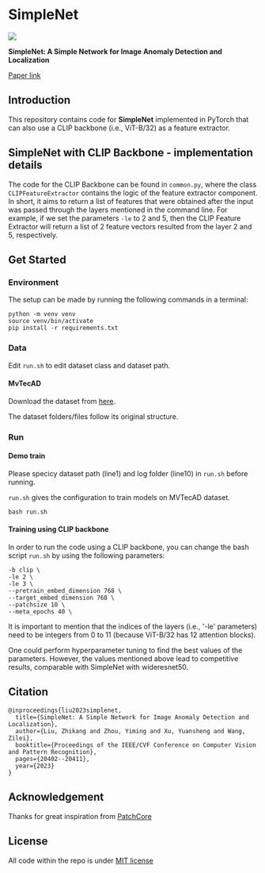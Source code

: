 # SimpleNet


![](imgs/cover.png)

**SimpleNet: A Simple Network for Image Anomaly Detection and Localization**

[Paper link](https://openaccess.thecvf.com/content/CVPR2023/papers/Liu_SimpleNet_A_Simple_Network_for_Image_Anomaly_Detection_and_Localization_CVPR_2023_paper.pdf)

##  Introduction

This repository contains code for **SimpleNet** implemented in PyTorch that can also use a CLIP backbone (i.e., ViT-B/32) as a feature extractor.

## SimpleNet with CLIP Backbone - implementation details

The code for the CLIP Backbone can be found in `common.py`, where the class `CLIPFeatureExtractor` contains the logic of the feature extractor component. In short, it aims to return a list of features that were obtained after the input was passed through the layers mentioned in the command line. For example, if we set the parameters `-le` to 2 and 5, then the CLIP Feature Extractor will return a list of 2 feature vectors resulted from the layer 2 and 5, respectively.

## Get Started 

### Environment 
The setup can be made by running the following commands in a terminal:

```
python -m venv venv
source venv/bin/activate
pip install -r requirements.txt
```

### Data

Edit `run.sh` to edit dataset class and dataset path.

#### MvTecAD

Download the dataset from [here](https://www.mvtec.com/company/research/datasets/mvtec-ad/).

The dataset folders/files follow its original structure.

### Run

#### Demo train

Please specicy dataset path (line1) and log folder (line10) in `run.sh` before running.

`run.sh` gives the configuration to train models on MVTecAD dataset.
```
bash run.sh
```
#### Training using CLIP backbone
In order to run the code using a CLIP backbone, you can change the bash script `run.sh` by using the following parameters:
```
-b clip \
-le 2 \
-le 3 \
--pretrain_embed_dimension 768 \
--target_embed_dimension 768 \
--patchsize 10 \
--meta_epochs 40 \
```

It is important to mention that the indices of the layers (i.e., '-le' parameters) need to be integers from 0 to 11 (because ViT-B/32 has 12 attention blocks).

One could perform hyperparameter tuning to find the best values of the parameters. However, the values mentioned above lead to competitive results, comparable with SimpleNet with wideresnet50.


## Citation
```
@inproceedings{liu2023simplenet,
  title={SimpleNet: A Simple Network for Image Anomaly Detection and Localization},
  author={Liu, Zhikang and Zhou, Yiming and Xu, Yuansheng and Wang, Zilei},
  booktitle={Proceedings of the IEEE/CVF Conference on Computer Vision and Pattern Recognition},
  pages={20402--20411},
  year={2023}
}
```

## Acknowledgement

Thanks for great inspiration from [PatchCore](https://github.com/amazon-science/patchcore-inspection)

## License

All code within the repo is under [MIT license](https://mit-license.org/)
